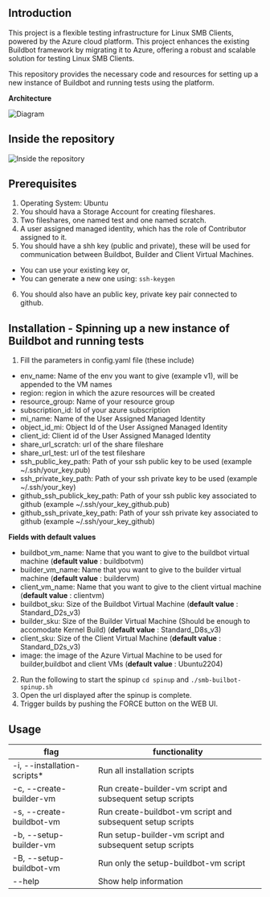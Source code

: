 ## Introduction

This project is a flexible testing infrastructure for Linux SMB Clients, powered by the Azure cloud platform. This project enhances the existing Buildbot framework by migrating it to Azure, offering a robust and scalable solution for testing Linux SMB Clients.

This repository provides the necessary code and resources for setting up a new instance of Buildbot and running tests using the platform.

**Architecture**

![Diagram](https://github.com/ShaanCoding/ReadME-Generator/assets/84325400/839b94cd-d16a-4afe-89c6-58e2dff24fe8)

## Inside the repository

![Inside the repository](https://github.com/ShaanCoding/ReadME-Generator/assets/84325400/fb0b8989-b025-4967-aaf9-ed73634308a4)

## Prerequisites

1. Operating System: Ubuntu
2. You should hava a Storage Account for creating fileshares.
3. Two fileshares, one named test and one named scratch.
4. A user assigned managed identity, which has the role of Contributor assigned to it.
5. You should have a shh key (public and private), these will be used for communication between Buildbot, Builder and Client Virtual Machines.
  * You can use your existing key or,
  * You can generate a new one using: `ssh-keygen`
6. You should also have an public key, private key pair connected to github.

## Installation - Spinning up a new instance of Buildbot and running tests

1. Fill the parameters in config.yaml file (these include)
  * env_name: Name of the env you want to give (example v1), will be appended to the VM names
  * region: region in which the azure resources will be created
  * resource_group: Name of your resource group
  * subscription_id: Id of your azure subscription
  * mi_name: Name of the User Assigned Managed Identity
  * object_id_mi: Object Id of the User Assigned Managed Identity
  * client_id: Client id of the User Assigned Managed Identity
  * share_url_scratch: url of the share fileshare
  * share_url_test: url of the test fileshare
  * ssh_public_key_path: Path of your ssh public key to be used (example ~/.ssh/your_key.pub)
  * ssh_private_key_path: Path of your ssh private key to be used (example ~/.ssh/your_key)
  * github_ssh_publick_key_path: Path of your ssh public key associated to github (example ~/.ssh/your_key_github.pub)
  * github_ssh_private_key_path: Path of your ssh private key associated to github (example ~/.ssh/your_key_github)

**Fields with default values**

  * buildbot_vm_name: Name that you want to give to the buildbot virtual machine (**default value** : buildbotvm)
  * builder_vm_name: Name that you want to give to the builder virtual machine (**default value** : buildervm)
  * client_vm_name: Name that you want to give to the client virtual machine (**default value** : clientvm)
  * buildbot_sku: Size of the Buildbot Virtual Machine (**default value** : Standard_D2s_v3)
  * builder_sku: Size of the Builder Virtual Machine (Should be enough to accomodate Kernel Build) (**default value** : Standard_D8s_v3)
  * client_sku: Size of the Client Virtual Machine (**default value** : Standard_D2s_v3)
  * image: the image of the Azure Virtual Machine to be used for builder,buildbot and client VMs (**default value** : Ubuntu2204)

2. Run the following to start the spinup
   `cd spinup` and `./smb-builbot-spinup.sh`
3. Open the url displayed after the spinup is complete.
4. Trigger builds by pushing the FORCE button on the WEB UI.

## Usage
flag | functionality
--- | ---
 -i, --installation-scripts* | Run all installation scripts
 -c, --create-builder-vm | Run create-builder-vm script and subsequent setup scripts
 -s, --create-buildbot-vm  | Run create-buildbot-vm script and subsequent setup scripts
 -b, --setup-builder-vm | Run setup-builder-vm script and subsequent setup scripts
 -B, --setup-buildbot-vm  | Run only the setup-buildbot-vm script
 --help  | Show help information
